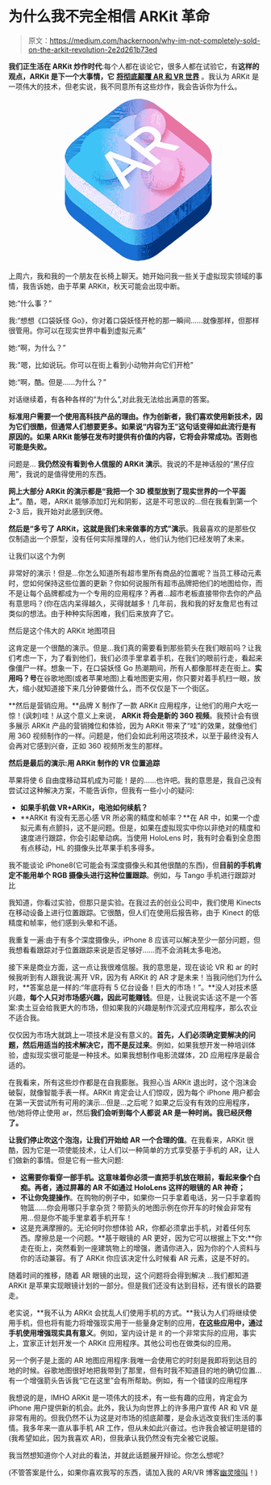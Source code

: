 # 为什么我不完全相信 ARKit 革命

> 原文：<https://medium.com/hackernoon/why-im-not-completely-sold-on-the-arkit-revolution-2e2d261b73ed>

**我们正生活在 ARKit 炒作时代**:每个人都在谈论它，很多人都在试验它，有**这样的观点，ARKit 是下一个大事情，它** [**将彻底颠覆 AR 和 VR 世界**](https://skarredghost.com/2017/07/25/will-apple-arkit-disrupt-arvr-market/) 。我认为 ARKit 是一项伟大的技术，但老实说，我不同意所有这些炒作，我会告诉你为什么。

![](img/80c3db2598b18255c3e3c70b66a6ec95.png)

上周六，我和我的一个朋友在长椅上聊天。她开始问我一些关于虚拟现实领域的事情，我告诉她，由于苹果 ARKit，秋天可能会出现中断。

她:“什么事？”

我:“想想《口袋妖怪 Go》，你对着口袋妖怪开枪的那一瞬间……就像那样，但那样很管用。你可以在现实世界中看到虚拟元素”

她:“啊，为什么？”

我:"嗯，比如说玩。你可以在街上看到小动物并向它们开枪”

她:“啊，酷。但是……为什么？”

对话继续着，有各种各样的“为什么”,对此我无法给出满意的答案。

**标准用户需要一个使用高科技产品的理由。作为创新者，我们喜欢使用新技术，因为它们很酷，但通常人们想要更多。如果说“内容为王”这句话变得如此流行是有原因的。如果 ARKit 能够在发布时提供有价值的内容，它将会非常成功。否则也可能是失败。**

问题是… **我仍然没有看到令人信服的 ARKit 演示**。我说的不是神话般的“黑仔应用”，我说的是值得使用的东西。

**网上大部分 ARKit 的演示都是“我把一个 3D 模型放到了现实世界的一个平面上”**。酷，嗯，ARKit 能够添加灯光和阴影，这是不可思议的…但在我看到第一个 2-3 后，我开始对此感到厌倦。

**然后是“多亏了 ARKit，这就是我们未来做事的方式”演示**。我最喜欢的是那些仅仅制造出一个原型，没有任何实际推理的人，他们认为他们已经发明了未来。

让我们以这个为例

非常好的演示！但是…你怎么知道所有超市里所有商品的位置呢？当员工移动元素时，您如何保持这些位置的更新？你如何说服所有超市品牌把他们的地图给你，而不是让每个品牌都成为一个专用的应用程序？再者…超市老板直接带你去你的产品有意思吗？(你在店内呆得越久，买得就越多！几年前，我和我的好友詹尼也有过类似的想法。由于种种实际困难，我们后来放弃了它。

然后是这个伟大的 ARKit 地图项目

这肯定是一个很酷的演示。但是…我们真的需要看到那些箭头在我们眼前吗？让我们考虑一下，为了看到他们，我们必须手里拿着手机，在我们的眼前行走，看起来像僵尸一样。想象一下，在口袋妖怪 Go 热潮期间，所有人都像那样走在街上。**实用吗？号**在谷歌地图(或者苹果地图)上看地图更实用，你只要对着手机扫一眼，放大，缩小就知道接下来几分钟要做什么，而不仅仅是下一个街区。

**然后是营销应用。**品牌 X 制作了一款 ARKit 应用程序，让他们的用户大吃一惊！(讽刺)哇！从这个意义上来说， **ARKit 将会是新的 360 视频**。我预计会有很多展示 ARKit 产品的营销摊位和体验，因为 ARKit 带来了“哇”的效果，就像他们用 360 视频制作的一样。问题是，他们会如此利用这项技术，以至于最终没有人会再对它感到兴奋，正如 360 视频所发生的那样。

**然后是最后的演示:用 ARKit 制作的 VR 位置追踪**

苹果将使 6 自由度移动耳机成为可能！是的……也许吧。我的意思是，我自己没有尝试过这种解决方案，不能告诉你，但我有一些小小的疑问:

*   **如果手机做 VR+ARKit，电池如何续航？**
*   **ARKit 有没有无恶心感 VR 所必需的精度和帧率？**在 AR 中，如果一个虚拟元素有点颤抖，这不是问题。但是，如果在虚拟现实中你以非绝对的精度和速度进行跟踪，你会引起晕动病。当使用 HoloLens 时，我有时会看到全息图有点移动，HL 的摄像头比苹果手机多得多。

我不能谈论 iPhone8(它可能会有深度摄像头和其他很酷的东西)，但**目前的手机肯定不能用单个 RGB 摄像头进行这种位置跟踪**。例如，与 Tango 手机进行跟踪对比

我知道，你看过实验，但那只是实验。在我过去的创业公司中，我们使用 Kinects 在移动设备上进行位置跟踪。它很酷，但人们在使用后报告称，由于 Kinect 的低精度和帧率，他们感到头晕和不适。

我重复一遍:由于有多个深度摄像头，iPhone 8 应该可以解决至少一部分问题，但我想看看跟踪对于位置跟踪来说是否足够好……而不会消耗太多电池。

接下来是商业方面，这一点让我很难信服。我的意思是，现在谈论 VR 和 ar 的时候我听到有人跟我说:离开 VR，因为有 ARKit 的 AR 才是未来！当我问他们为什么时，**答案总是一样的:“年底将有 5 亿台设备！巨大的市场！”。**没人对技术感兴趣，**每个人只对市场感兴趣，因此可能赚钱**。但是，让我说实话:这不是一个答案:卖土豆会给我更大的市场，但如果我的兴趣是制作沉浸式应用程序，那么农业不适合我。

仅仅因为市场大就跳上一项技术是没有意义的。**首先，人们必须确定要解决的问题，然后用适当的技术解决它，而不是反过来**。例如，如果我想开发一种培训体验，虚拟现实很可能是一种技术。如果我想制作电影流媒体，2D 应用程序是最合适的。

在我看来，所有这些炒作都是在自我膨胀。我担心当 ARKit 退出时，这个泡沫会破裂，就像智能手表一样。ARKit 肯定会让人们惊叹，因为每个 iPhone 用户都会在第一天尝试所有可用的演示…但是…之后呢？如果之后没有有效的应用程序，他/她将停止使用 ar，然后**我们会听到每个人都说 AR 是一种时尚。我已经厌倦了。**

**让我们停止吹这个泡泡，让我们开始给 AR 一个合理的值**。在我看来，ARKit 很酷，因为它是一项使能技术，让人们以一种简单的方式享受基于手机的 AR，让人们做新的事情。但是它有一些大问题:

*   **这需要你看穿一部手机。这意味着你必须一直把手机放在眼前，看起来像个白痴。再者，通过屏幕的 AR 不如通过 HoloLens 这样的眼镜的 AR 神奇；**
*   **不让你免提操作**。在购物的例子中，如果你一只手拿着电话，另一只手拿着购物篮……你会用哪只手拿杂货？带箭头的地图示例在你开车的时候会非常有用…但是你不能手里拿着手机开车！
*   这是充满摩擦的。无论何时你想体验 AR，你都必须拿出手机，对着任何东西。摩擦总是一个问题。**基于眼镜的 AR 更好，因为它可以根据上下文:**你走在街上，突然看到一座建筑物上的增强，邀请你进入，因为你的个人资料与你的活动兼容。有了 ARKit 你应该决定什么时候看 AR 元素，这是不好的。

随着时间的推移，随着 AR 眼镜的出现，这个问题将会得到解决 …我们都知道 ARKit 是苹果实现眼镜计划的一部分。但是我们还没有达到目标，还有很长的路要走。

老实说，**我不认为 ARKit 会扰乱人们使用手机的方式。**我认为人们将继续使用手机，但也将有能力将增强现实用于一些量身定制的应用，**在这些应用中，通过手机使用增强现实具有意义**。例如，室内设计是 it 的一个非常实际的应用，事实上，宜家正计划开发一个 ARKit 应用程序。其他公司也在做类似的应用。

另一个例子是上面的 AR 地图应用程序:我唯一会使用它的时刻是我即将到达目的地的时候。谷歌地图很好地把我带到了那里，但有时我不知道目的地的确切位置…有一个增强箭头告诉我“它在这里”会有所帮助。例如，有一个错误的应用程序

我想说的是，IMHO ARKit 是一项伟大的技术，有一些有趣的应用，肯定会为 iPhone 用户提供新的机会。此外，我认为向世界上的许多用户宣传 AR 和 VR 是非常有用的。但我仍然不认为这是对市场的彻底颠覆，是会永远改变我们生活的事情。我多年来一直从事手机 AR 工作，但从未如此兴奋过。也许我会被证明是错的(我希望如此，因为我喜欢 AR)，但我承认我仍然没有完全被它说服。

我当然想知道你个人对此的看法，并就此话题展开辩论。你怎么想呢?

(不管答案是什么，如果你喜欢我写的东西，请加入我的 AR/VR 博客[幽灵嚎叫](http://skarredghost.com)！)